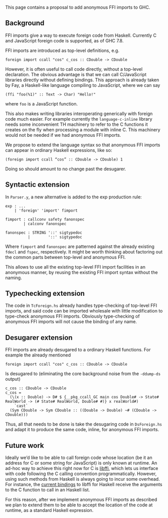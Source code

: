 
This page contains a proposal to add anonymous FFI imports to GHC.


## Background



FFI imports give a way to execute foreign code from Haskell.  Currently C and JavaScript foreign code is supported, as of GHC 7.8.



FFI imports are introduced as top-level definitions, e.g.


```wiki
foreign import ccall "cos" c_cos :: CDouble -> CDouble
```


However, it is often useful to call code directly, without a top-level declaration.  The obvious advantage is that we can call C/JavaScript libraries directly without defining bindings.  This approach is already taken by Fay, a Haskell-like language compiling to JavaScript, where we can say


```wiki
(ffi "foo(%1)" :: Text -> Char) "Hello!"
```


where `foo` is a JavaScript function.



This also makes writing libraries interoperating generically with foreign code much easier.  For example currently the `language-c-inline` library needs some inconvenient TH machinery to refer to the C functions it creates on the fly when processing a module with inline C.  This machinery would not be needed if we had anonymous FFI imports.



We propose to extend the language syntax so that anonymous FFI imports can appear in ordinary Haskell expressions, like so:


```wiki
(foreign import ccall “cos” :: CDouble -> CDouble) 1
```


Doing so should amount to no change past the desugarer.


## Syntactic extension



In `Parser.y`, a new alternative is added to the exp production rule:


```wiki
exp : ...
    | 'foreign' 'import' fimport

fimport : callconv safety fanonspec
        | calconv fanonspec

fanonspec : STRING '::' sigtypedoc
          |        '::' sigtypedoc
```


Where `fimport` and `fanonspec` are patterned against the already existing `fdecl` and `fspec`, respectively.  It might be worth thinking about factoring out the common parts between top-level and anonymous FFI.



This allows to use all the existing top-level FFI import facilities in an anonymous manner, by reusing the existing FFI import syntax without the naming.


## Typechecking extension



The code in `TcForeign.hs` already handles type-checking of top-level FFI imports, and said code can be imported wholesale with little modification to type-check anonymous FFI imports.  Obviously type-checking of anonymous FFI imports will not cause the binding of any name.


## Desugarer extension



FFI imports are already desugared to a ordinary Haskell functions.  For example the already mentioned


```wiki
foreign import ccall "cos" c_cos :: CDouble -> CDouble
```


Is desugared to (eliminating the core background noise from the `-ddump-ds` output)


```wiki
c_cos :: CDouble -> CDouble
c_cos =
  (\(x :: Double) -> D# $ {__pkg_ccall_GC main cos Double# -> State# RealWorld -> (# State# RealWorld, Double# #)} x realWorld#)
    `cast`
  (Sym CDouble -> Sym CDouble :: ((Double -> Double) ~# (CDouble -> CDouble)))
```


Thus, all that needs to be done is take the desugaring code in `DsForeign.hs` and adapt it to produce the same code, inline, for anonymous FFI imports.


## Future work



Ideally we’d like to be able to call foreign code whose location (be it an address for C or some string for JavaScript) is only known at runtime.  An ad-hoc way to achieve this right now for C is [
libffi](https://sourceware.org/libffi/), which lets us interface with code following the C calling convention programmatically.  However, using such methods from Haskell is always going to incur some overhead.  For instance, the [
current bindings](http://hackage.haskell.org/package/libffi) to libffi for Haskell receive the arguments to the C function to call in an Haskell list.



For this reason, after we implement anonymous FFI imports as described we plan to extend them to be able to accept the location of the code at runtime, as a standard Haskell expression.



